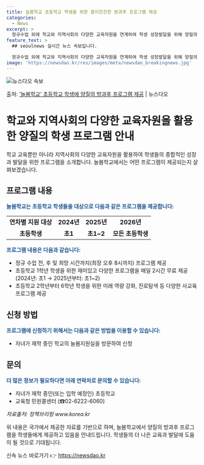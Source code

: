 ```yaml
---
title: 늘봄학교 초등학교 학생을 위한 흥미진진한 방과후 프로그램 제공
categories:
  - News
excerpt: >
  정규수업 외에 학교와 지역사회의 다양한 교육자원을 연계하여 학생 성장발달을 위해 양질의 종합 프로그램을 제공…
feature_text: >
  ## seoulnews 실시간 뉴스 속보입니다.

  정규수업 외에 학교와 지역사회의 다양한 교육자원을 연계하여 학생 성장발달을 위해 양질의 종합 프로그램을 제공…
image: 'https://newsdao.kr/res/images/meta/newsdao_breakingnews.jpg'
---
```


![뉴스다오 속보](https://newsdao.kr/res/images/meta/newsdao_breakingnews.jpg)

<p>출처: <a href="https://newsdao.kr/3917" rel="dofollow">‘늘봄학교’ 초등학교 학생에 양질의 방과후 프로그램 제공</a> | 뉴스다오</p>

<h1>학교와 지역사회의 다양한 교육자원을 활용한 양질의 학생 프로그램 안내</h1>

<p data-ke-size="size16">학교 교육뿐만 아니라 지역사회의 다양한 교육자원을 활용하여 학생들의 종합적인 성장과 발달을 위한 프로그램을 소개합니다. 늘봄학교에서는 어떤 프로그램이 제공되는지 살펴보겠습니다.</p>

<h2 data-ke-size="size26">프로그램 내용</h2>

<p><b><span style="color: #1a5490;">늘봄학교는 초등학교 학생들을 대상으로 다음과 같은 프로그램을 제공합니다:</span></b></p>

<table>
  <tr>
    <td style="text-align: center; height: 17px;"><b>연차별 지원 대상</b></td>
    <td style="text-align: center; height: 17px;"><b>2024년</b></td>
    <td style="text-align: center; height: 17px;"><b>2025년</b></td>
    <td style="text-align: center; height: 17px;"><b>2026년</b></td>
  </tr>
  <tr>
    <td style="text-align: center; height: 17px;"><b>초등학생</b></td>
    <td style="text-align: center; height: 17px;"><b>초1</b></td>
    <td style="text-align: center; height: 17px;"><b>초1~2</b></td>
    <td style="text-align: center; height: 17px;"><b>모든 초등학생</b></td>
  </tr>
</table>

<p><b><span style="color: #1a5490;">프로그램 내용은 다음과 같습니다:</span></b></p>

<ul>
  <li>정규 수업 전, 후 및 희망 시간까지(최장 오후 8시까지) 프로그램 제공</li>
  <li>초등학교 1학년 학생을 위한 재미있고 다양한 프로그램을 매일 2시간 무료 제공 (2024년: 초1 → 2025년부터: 초1~2)</li>
  <li>초등학교 2학년부터 6학년 학생을 위한 미래 역량 강화, 진로탐색 등 다양한 사교육 프로그램 제공</li>
</ul>

<h2 data-ke-size="size26">신청 방법</h2>

<p><b><span style="color: #1a5490;">프로그램에 신청하기 위해서는 다음과 같은 방법을 이용할 수 있습니다:</span></b></p>

<ul>
  <li>자녀가 재학 중인 학교의 늘봄지원실을 방문하여 신청</li>
</ul>

<h2 data-ke-size="size26">문의</h2>

<p><b><span style="color: #1a5490;">더 많은 정보가 필요하다면 아래 연락처로 문의할 수 있습니다:</span></b></p>

<ul>
  <li>자녀가 재학 중인(또는 입학 예정인) 초등학교</li>
  <li>교육청 민원콜센터 (☎02-6222-6060)</li>
</ul>

<p><i>자료출처: 정책브리핑 www.korea.kr</i></p>

<p data-ke-size="size16">위 내용은 국가에서 제공한 자료를 기반으로 하며, 늘봄학교에서 양질의 방과후 프로그램을 학생들에게 제공하고 있음을 안내드립니다. 학생들의 더 나은 교육과 발달에 도움이 될 것으로 기대됩니다.</p>
 

신속 뉴스 바로가기 👉 <a href="https://newsdao.kr" rel="dofollow">https://newsdao.kr</a>


